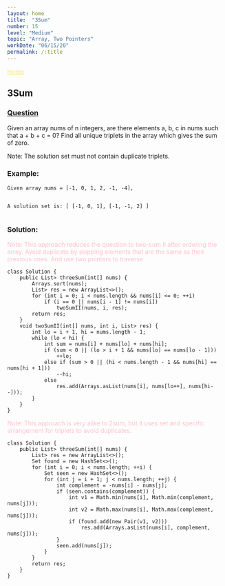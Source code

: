 ```yaml
---
layout: home
title:  "3Sum"
number: 15
level: "Medium"
topic: "Array, Two Pointers"
workDate: "06/15/20"
permalink: /:title
---
```

<a  style="color:#ffe57c;float:top" href="{{site.baseurl}}/index.html">Home</a>
<h2>3Sum</h2>

<h3 style="color:#ffe57c;"><a href="https://leetcode.com/problems/3sum/">Question</a></h3>


<p>Given an array nums of n integers, are there elements a, b, c in nums such that a + b + c = 0? Find all unique triplets in the array which gives the sum of zero.</p>

<p>Note: The solution set must not contain duplicate triplets.</p>

<h3>Example:</h3>
<pre><code class="plaintext">Given array nums = [-1, 0, 1, 2, -1, -4],

A solution set is:
[
  [-1, 0, 1],
  [-1, -1, 2]
]
</code></pre>


<h3>Solution:</h3>
<p style="color: #ffc0cb">Note: This approach reduces the question to two-sum II after ordering the array. Avoid duplicate by skipping elements that are the same as their previous ones. And use two pointers to traverse</p>
<pre><code class="java">class Solution {
    public List<List<Integer>> threeSum(int[] nums) {
        Arrays.sort(nums);
        List<List<Integer>> res = new ArrayList<>();
        for (int i = 0; i < nums.length && nums[i] <= 0; ++i)
            if (i == 0 || nums[i - 1] != nums[i])
                twoSumII(nums, i, res);
        return res;
    }
    void twoSumII(int[] nums, int i, List<List<Integer>> res) {
        int lo = i + 1, hi = nums.length - 1;
        while (lo < hi) {
            int sum = nums[i] + nums[lo] + nums[hi];
            if (sum < 0 || (lo > i + 1 && nums[lo] == nums[lo - 1]))
                ++lo;
            else if (sum > 0 || (hi < nums.length - 1 && nums[hi] == nums[hi + 1]))
                --hi;
            else
                res.add(Arrays.asList(nums[i], nums[lo++], nums[hi--]));
        }
    }
}</code></pre>


<p style="color: #ffc0cb">Note: This approach is very alike to 2sum, but it uses set and specific arrangement for triplets to avoid duplicates.</p>
<pre><code class="java">class Solution {
    public List<List<Integer>> threeSum(int[] nums) {
        List<List<Integer>> res = new ArrayList<>();
        Set<Pair> found = new HashSet<>();
        for (int i = 0; i < nums.length; ++i) {
            Set<Integer> seen = new HashSet<>();
            for (int j = i + 1; j < nums.length; ++j) {
                int complement = -nums[i] - nums[j];
                if (seen.contains(complement)) {
                    int v1 = Math.min(nums[i], Math.min(complement, nums[j]));
                    int v2 = Math.max(nums[i], Math.max(complement, nums[j]));
                    if (found.add(new Pair(v1, v2)))
                        res.add(Arrays.asList(nums[i], complement, nums[j]));
                }
                seen.add(nums[j]);
            }
        }
        return res;
    }
}</code></pre>